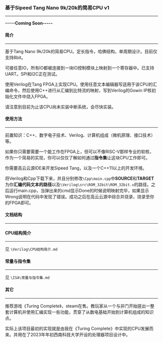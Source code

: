 ### 基于Sipeed Tang Nano 9k/20k的简易CPU v1

---

**-----Coming Soon-----**

#### 简介

***

基于Tang Nano 9k/20k的简易CPU。定长指令，哈佛结构，单周期设计。目前仅支持8bit。

可接任意IO，所有IO都被连接到一块IO控制模块上映射到一个寄存器中。已支持UART。SPI和I2C正在测试。

使用Verilog在Tang FPGA上实现CPU。使用任意文本编辑器写适用于该CPU的汇编命令，然后使用C++进行从汇编到比特流的映射，写到Verilog的Gowin IP核初始化文件中烧入FPGA。

请注意到目前为止该CPU尚未实装中断系统，会尽快实装。



#### 使用方法

***

前置知识：C++、数字电子技术、Verilog、计算机组成（微机原理、接口技术）等。

如果你只需要需要一个能工作在FPGA上，但可以不像RISC-V那样专业的软核，作为一个简易的实现，你可以仅仅了解如何通过**指令集**让这块CPU工作即可。

你需要高云云源IDE来开发Sipeed Tang，以及一个C++11以上的开发环境。

将Verilog和Cpp下载下来，并且分别修改`\Cpp\main.cpp`中**SOURCE**和**TARGET**为你**汇编代码文本的路径**以及`\Verilog\src\ROM_32bit\ROM_32bit.v`的路径。之后运行main.cpp，当弹出来的cmd显示Done的时候说明映射完毕，如果显示Wrong说明在代码中发现了错误。成功之后在高云云源中综合并烧录，烧录至你的FPGA即可。



#### 文档结构

***



#### CPU结构简介

***

见 `\Verilog\CPU结构简介.md`



#### 常量与指令集

***

见 `\ISA\常量与指令集.md`



#### 其它

***

推荐游戏《Turing Complete》，steam在售。教玩家从一个与非门开始搓出一整套计算机并使用汇编实现一些功能，贯穿了从数电基础开始到计算机组成的知识点。

实际上该项目最初的实现就是由我在《Turing Complete》中实现的CPU发展而来。并用在了2023年年初西南科技大学开设的处理器项目设计中。

